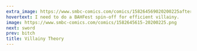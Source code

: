 ```yaml
---
extra_image: https://www.smbc-comics.com/comics/158264569020200225after.png
hovertext: I need to do a BAHFest spin-off for efficient villainy.
image: https://www.smbc-comics.com/comics/1582645615-20200225.png
next: sword
prev: bitch
title: Villainy Theory
---
```

